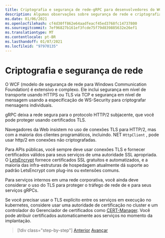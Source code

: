 ```yaml
---
title: Criptografia e segurança de rede-gRPC para desenvolvedores do WCF
description: Algumas observações sobre segurança de rede e criptografia no gRPC
ms.date: 01/06/2021
ms.openlocfilehash: cf4d30ff862e64aadfeacf45ed3768fc14737800
ms.sourcegitcommit: 7ef96827b161ef3fcde75f79d839885632e26ef1
ms.translationtype: MT
ms.contentlocale: pt-BR
ms.lasthandoff: 01/07/2021
ms.locfileid: "97970135"
---
```

# <a name="encryption-and-network-security"></a>Criptografia e segurança de rede

O WCF (modelo de segurança de rede para Windows Communication Foundation) é extensivo e complexo. Ele inclui segurança em nível de transporte usando HTTPS ou TLS via TCP e segurança em nível de mensagem usando a especificação de WS-Security para criptografar mensagens individuais.

gRPC deixa a rede segura para o protocolo HTTP/2 subjacente, que você pode proteger usando certificados TLS.

Navegadores da Web insistem no uso de conexões TLS para HTTP/2, mas com a maioria dos clientes programáticos, incluindo. NET `HttpClient` , pode usar http/2 em conexões não criptografadas.

Para APIs públicas, você sempre deve usar conexões TLS e fornecer certificados válidos para seus serviços de uma autoridade SSL apropriada. O [LetsEncrypt](https://letsencrypt.org) fornece certificados SSL gratuitos e automatizados, e a maioria das infra-estruturas de hospedagem atualmente dá suporte ao padrão LetsEncrypt com plug-ins ou extensões comuns.

Para serviços internos em uma rede corporativa, você ainda deve considerar o uso do TLS para proteger o tráfego de rede de e para seus serviços gRPCs.

Se você precisar usar o TLS explícito entre os serviços em execução no kubernetes, considere usar uma autoridade de certificação no cluster e um controlador do Gerenciador de certificados como [CERT-Manager](https://docs.cert-manager.io/en/latest/). Você pode atribuir certificados automaticamente aos serviços no momento da implantação.

>[!div class="step-by-step"]
>[Anterior](channel-credentials.md) 
> [Avançar](grpc-in-production.md)
